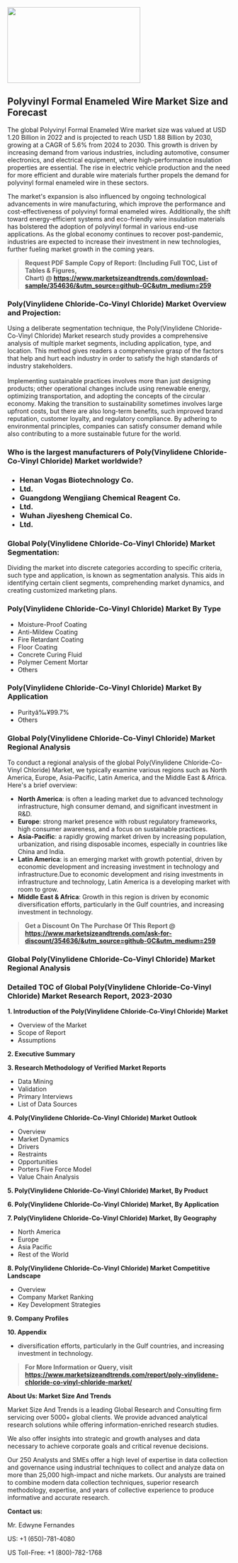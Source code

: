 <p><img class="alignnone size-medium wp-image-20088" src="https://ffe5etoiles.com/wp-content/uploads/2024/12/MST1-300x171.png" alt="" width="300" height="171" /></p><h2>Polyvinyl Formal Enameled Wire Market Size and Forecast</h2><p>The global Polyvinyl Formal Enameled Wire market size was valued at USD 1.20 Billion in 2022 and is projected to reach USD 1.88 Billion by 2030, growing at a CAGR of 5.6% from 2024 to 2030. This growth is driven by increasing demand from various industries, including automotive, consumer electronics, and electrical equipment, where high-performance insulation properties are essential. The rise in electric vehicle production and the need for more efficient and durable wire materials further propels the demand for polyvinyl formal enameled wire in these sectors.</p><p>The market's expansion is also influenced by ongoing technological advancements in wire manufacturing, which improve the performance and cost-effectiveness of polyvinyl formal enameled wires. Additionally, the shift toward energy-efficient systems and eco-friendly wire insulation materials has bolstered the adoption of polyvinyl formal in various end-use applications. As the global economy continues to recover post-pandemic, industries are expected to increase their investment in new technologies, further fueling market growth in the coming years.</p></p><blockquote id="" class=""><strong>Request PDF Sample Copy of Report: (Including Full TOC, List of Tables &amp; Figures, Chart)&nbsp;@&nbsp;<strong><a href="https://www.marketsizeandtrends.com/download-sample/354636/&utm_source=github-GC&utm_medium=259" target="_blank">https://www.marketsizeandtrends.com/download-sample/354636/&utm_source=github-GC&utm_medium=259</a></strong></strong></blockquote><h3 id="" class="">Poly(Vinylidene Chloride-Co-Vinyl Chloride) Market&nbsp;Overview and Projection:</h3><p id="" class="">Using a deliberate segmentation technique, the Poly(Vinylidene Chloride-Co-Vinyl Chloride) Market research study provides a comprehensive analysis of multiple market segments, including application, type, and location. This method gives readers a comprehensive grasp of the factors that help and hurt each industry in order to satisfy the high standards of industry stakeholders. <br /> <br />Implementing sustainable practices involves more than just designing products; other operational changes include using renewable energy, optimizing transportation, and adopting the concepts of the circular economy. Making the transition to sustainability sometimes involves large upfront costs, but there are also long-term benefits, such improved brand reputation, customer loyalty, and regulatory compliance. By adhering to environmental principles, companies can satisfy consumer demand while also contributing to a more sustainable future for the world.</p><h3 id="" class="">Who is the largest manufacturers of&nbsp;Poly(Vinylidene Chloride-Co-Vinyl Chloride) Market worldwide?</h3><h3 class=""><p><ul><li>Henan Vogas Biotechnology Co. </li><li> Ltd. </li><li> Guangdong Wengjiang Chemical Reagent Co. </li><li> Ltd. </li><li> Wuhan Jiyesheng Chemical Co. </li><li> Ltd.</li></ul></p></h3><h3 id="" class="">Global&nbsp;Poly(Vinylidene Chloride-Co-Vinyl Chloride) Market Segmentation:</h3><p id="" class="">Dividing the market into discrete categories according to specific criteria, such type and application, is known as segmentation analysis. This aids in identifying certain client segments, comprehending market dynamics, and creating customized marketing plans.</p><h3 id="" class="">Poly(Vinylidene Chloride-Co-Vinyl Chloride) Market&nbsp;By Type</h3><p><p><ul><li>Moisture-Proof Coating</li><li> Anti-Mildew Coating</li><li> Fire Retardant Coating</li><li> Floor Coating</li><li> Concrete Curing Fluid</li><li> Polymer Cement Mortar</li><li> Others</p></li></ul></p></p><h3 id="" class="">Poly(Vinylidene Chloride-Co-Vinyl Chloride) Market&nbsp;By Application</h3><p class=""><p><ul><li>Purityâ‰¥99.7%</li><li> Others</li></ul></p></p><h3 id="" class="">Global Poly(Vinylidene Chloride-Co-Vinyl Chloride) Market Regional Analysis</h3><p id="" class="">To conduct a regional analysis of the global Poly(Vinylidene Chloride-Co-Vinyl Chloride) Market, we typically examine various regions such as North America, Europe, Asia-Pacific, Latin America, and the Middle East &amp; Africa. Here's a brief overview:</p><ul><li><strong>North America</strong>: is often a leading market due to advanced technology infrastructure, high consumer demand, and significant investment in R&amp;D.</li><li><strong>Europe</strong>: strong market presence with robust regulatory frameworks, high consumer awareness, and a focus on sustainable practices.</li><li><strong>Asia-Pacific</strong>: a rapidly growing market driven by increasing population, urbanization, and rising disposable incomes, especially in countries like China and India.</li><li><strong>Latin America</strong>: is an emerging market with growth potential, driven by economic development and increasing investment in technology and infrastructure.Due to economic development and rising investments in infrastructure and technology, Latin America is a developing market with room to grow.</li><li><strong>Middle East &amp; Africa</strong>: Growth in this region is driven by economic diversification efforts, particularly in the Gulf countries, and increasing investment in technology.</li></ul><blockquote id="" class=""><strong>Get a Discount On The Purchase Of This Report @ <strong><a href="https://www.marketsizeandtrends.com/ask-for-discount/354636/&utm_source=github-GC&utm_medium=259" target="_blank">https://www.marketsizeandtrends.com/ask-for-discount/354636/&utm_source=github-GC&utm_medium=259</a></strong></strong></blockquote><h3 id="" class="">Global Poly(Vinylidene Chloride-Co-Vinyl Chloride) Market Regional Analysis</h3><h3 id="" class="">Detailed TOC of Global Poly(Vinylidene Chloride-Co-Vinyl Chloride) Market Research Report, 2023-2030</h3><p id="" class=""><strong>1. Introduction of the Poly(Vinylidene Chloride-Co-Vinyl Chloride) Market</strong></p><ul><li>Overview of the Market</li><li>Scope of Report</li><li>Assumptions</li></ul><p id="" class=""><strong>2. Executive Summary</strong></p><p id="" class=""><strong>3. Research Methodology of Verified Market Reports</strong></p><ul><li>Data Mining</li><li>Validation</li><li>Primary Interviews</li><li>List of Data Sources</li></ul><p id="" class=""><strong>4. Poly(Vinylidene Chloride-Co-Vinyl Chloride) Market Outlook</strong></p><ul><li>Overview</li><li>Market Dynamics</li><li>Drivers</li><li>Restraints</li><li>Opportunities</li><li>Porters Five Force Model</li><li>Value Chain Analysis</li></ul><p id="" class=""><strong>5. Poly(Vinylidene Chloride-Co-Vinyl Chloride) Market, By Product</strong></p><p id="" class=""><strong>6. Poly(Vinylidene Chloride-Co-Vinyl Chloride) Market, By Application</strong></p><p id="" class=""><strong>7. Poly(Vinylidene Chloride-Co-Vinyl Chloride) Market, By Geography</strong></p><ul><li>North America</li><li>Europe</li><li>Asia Pacific</li><li>Rest of the World</li></ul><p id="" class=""><strong>8. Poly(Vinylidene Chloride-Co-Vinyl Chloride) Market Competitive Landscape</strong></p><ul><li>Overview</li><li>Company Market Ranking</li><li>Key Development Strategies</li></ul><p id="" class=""><strong>9. Company Profiles</strong></p><p id="" class=""><strong>10. Appendix</strong></p><ul><li>diversification efforts, particularly in the Gulf countries, and increasing investment in technology.</li></ul><blockquote id="" class=""><strong>For More Information or Query, visit <strong><strong><a href="https://www.marketsizeandtrends.com/report/poly-vinylidene-chloride-co-vinyl-chloride-market/" target="_blank">https://www.marketsizeandtrends.com/report/poly-vinylidene-chloride-co-vinyl-chloride-market/</a></strong></strong></strong></blockquote><p id="" class=""><strong>About Us: Market Size And Trends</strong></p><p id="" class="">Market Size And Trends is a leading Global Research and Consulting firm servicing over 5000+ global clients. We provide advanced analytical research solutions while offering information-enriched research studies.</p><p id="" class="">We also offer insights into strategic and growth analyses and data necessary to achieve corporate goals and critical revenue decisions.</p><p id="" class="">Our 250 Analysts and SMEs offer a high level of expertise in data collection and governance using industrial techniques to collect and analyze data on more than 25,000 high-impact and niche markets. Our analysts are trained to combine modern data collection techniques, superior research methodology, expertise, and years of collective experience to produce informative and accurate research.</p><p id="" class=""><strong>Contact us:</strong></p><p id="" class="">Mr. Edwyne Fernandes</p><p id="" class="">US: +1 (650)-781-4080</p><p id="" class="">US Toll-Free: +1 (800)-782-1768</p>
